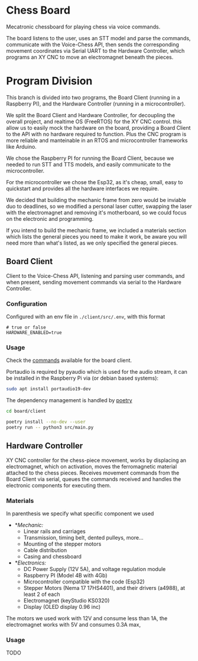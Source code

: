 # Chess Board

Mecatronic chessboard for playing chess via voice commands.

The board listens to the user, uses an STT model and parse the commands, communicate with
the Voice-Chess API, then sends the corresponding movement coordinates via Serial UART
to the Hardware Controller, which programs an XY CNC to move an electromagnet beneath the
pieces.

# Program Division

This branch is divided into two programs, the Board Client (running in a Raspberry PI),
and the Hardware Controller (running in a microcontroller).

We split the Board Client and Hardware Controller, for decoupling the overall project,
and realtime OS (FreeRTOS) for the XY CNC control.
this allow us to easily mock the hardware on the board, providing a Board Client
to the API with no hardware required to function.
Plus the CNC program is more reliable and manteinable in an RTOS and microcontroller
frameworks like Arduino.

We chose the Raspberry PI for running the Board Client, because we needed to run
STT and TTS models, and easily communicate to the microcontroller.

For the microcontroller we chose the Esp32, as it's cheap, small, easy to quickstart
and provides all the hardware interfaces we require.

We decided that building the mechanic frame from zero would be inviable duo to deadlines,
so we modified a personal laser cutter, swapping the laser with the electromagnet
and removing it's motherboard, so we could focus on the electronic and programming.

If you intend to build the mechanic frame, we included a materials section which
lists the general pieces you need to make it work, be aware you will need more than
what's listed, as we only specified the general pieces.

## Board Client

Client to the Voice-Chess API, listening and parsing user commands, and when present,
sending movement commands via serial to the Hardware Controller.

### Configuration

Configured with an env file in `./client/src/.env`, with this format

```env
# true or false
HARDWARE_ENABLED=true
```

### Usage

Check the [commands](board/client/commands.md) available for the board client.

Portaudio is required by pyaudio which is used for the audio stream,
it can be installed in the Raspberry Pi via (or debian based systems):

```bash
sudo apt install portaudio19-dev
```

The dependency management is handled by [poetry](https://python-poetry.org/)

```bash
cd board/client

poetry install --no-dev --user
poetry run -- python3 src/main.py
```

## Hardware Controller

XY CNC controller for the chess-piece movement, works by displacing an electromagnet,
which on activation, moves the ferromagnetic material attached to the chess pieces.
Receives movement commands from the Board Client via serial, queues the commands received
and handles the electronic components for executing them.

### Materials

In parenthesis we specify what specific component we used

- **Mechanic:*
	- Linear rails and carriages
	- Transmission, timing belt, dented pulleys, more...
	- Mounting of the stepper motors
	- Cable distribution
	- Casing and chessboard
- **Electronics:*
	- DC Power Supply (12V 5A), and voltage regulation module
	- Raspberry PI (Model 4B with 4Gb)
	- Microcontroller compatible with the code (Esp32)
	- Stepper Motors (Nema 17 17HS4401), and their drivers (a4988), at least 2 of each
	- Electromagnet (keyStudio KS0320)
	- Display (OLED display 0.96 inc)

The motors we used work with 12V and consume less than 1A, the electromagnet works with
5V and consumes 0.3A max,

### Usage

TODO
